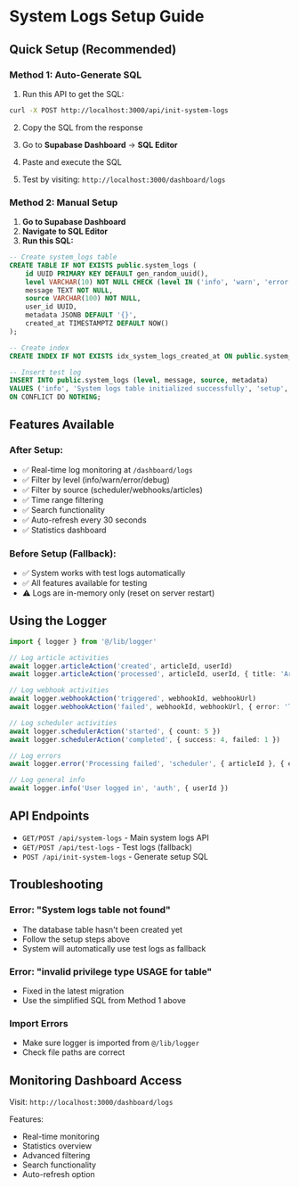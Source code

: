 # System Logs Setup Guide

## Quick Setup (Recommended)

### Method 1: Auto-Generate SQL

1. Run this API to get the SQL:
```bash
curl -X POST http://localhost:3000/api/init-system-logs
```

2. Copy the SQL from the response

3. Go to **Supabase Dashboard** → **SQL Editor**

4. Paste and execute the SQL

5. Test by visiting: `http://localhost:3000/dashboard/logs`

### Method 2: Manual Setup

1. **Go to Supabase Dashboard**
2. **Navigate to SQL Editor**
3. **Run this SQL:**

```sql
-- Create system_logs table
CREATE TABLE IF NOT EXISTS public.system_logs (
    id UUID PRIMARY KEY DEFAULT gen_random_uuid(),
    level VARCHAR(10) NOT NULL CHECK (level IN ('info', 'warn', 'error', 'debug')),
    message TEXT NOT NULL,
    source VARCHAR(100) NOT NULL,
    user_id UUID,
    metadata JSONB DEFAULT '{}',
    created_at TIMESTAMPTZ DEFAULT NOW()
);

-- Create index
CREATE INDEX IF NOT EXISTS idx_system_logs_created_at ON public.system_logs(created_at);

-- Insert test log
INSERT INTO public.system_logs (level, message, source, metadata)
VALUES ('info', 'System logs table initialized successfully', 'setup', '{"auto": true}')
ON CONFLICT DO NOTHING;
```

## Features Available

### After Setup:
- ✅ Real-time log monitoring at `/dashboard/logs`
- ✅ Filter by level (info/warn/error/debug)
- ✅ Filter by source (scheduler/webhooks/articles)
- ✅ Time range filtering
- ✅ Search functionality
- ✅ Auto-refresh every 30 seconds
- ✅ Statistics dashboard

### Before Setup (Fallback):
- ✅ System works with test logs automatically
- ✅ All features available for testing
- ⚠️ Logs are in-memory only (reset on server restart)

## Using the Logger

```typescript
import { logger } from '@/lib/logger'

// Log article activities
await logger.articleAction('created', articleId, userId)
await logger.articleAction('processed', articleId, userId, { title: 'Article Title' })

// Log webhook activities
await logger.webhookAction('triggered', webhookId, webhookUrl)
await logger.webhookAction('failed', webhookId, webhookUrl, { error: 'Timeout' })

// Log scheduler activities
await logger.schedulerAction('started', { count: 5 })
await logger.schedulerAction('completed', { success: 4, failed: 1 })

// Log errors
await logger.error('Processing failed', 'scheduler', { articleId }, { error: 'Database error' })

// Log general info
await logger.info('User logged in', 'auth', { userId })
```

## API Endpoints

- `GET/POST /api/system-logs` - Main system logs API
- `GET/POST /api/test-logs` - Test logs (fallback)
- `POST /api/init-system-logs` - Generate setup SQL

## Troubleshooting

### Error: "System logs table not found"
- The database table hasn't been created yet
- Follow the setup steps above
- System will automatically use test logs as fallback

### Error: "invalid privilege type USAGE for table"
- Fixed in the latest migration
- Use the simplified SQL from Method 1 above

### Import Errors
- Make sure logger is imported from `@/lib/logger`
- Check file paths are correct

## Monitoring Dashboard Access

Visit: `http://localhost:3000/dashboard/logs`

Features:
- Real-time monitoring
- Statistics overview
- Advanced filtering
- Search functionality
- Auto-refresh option